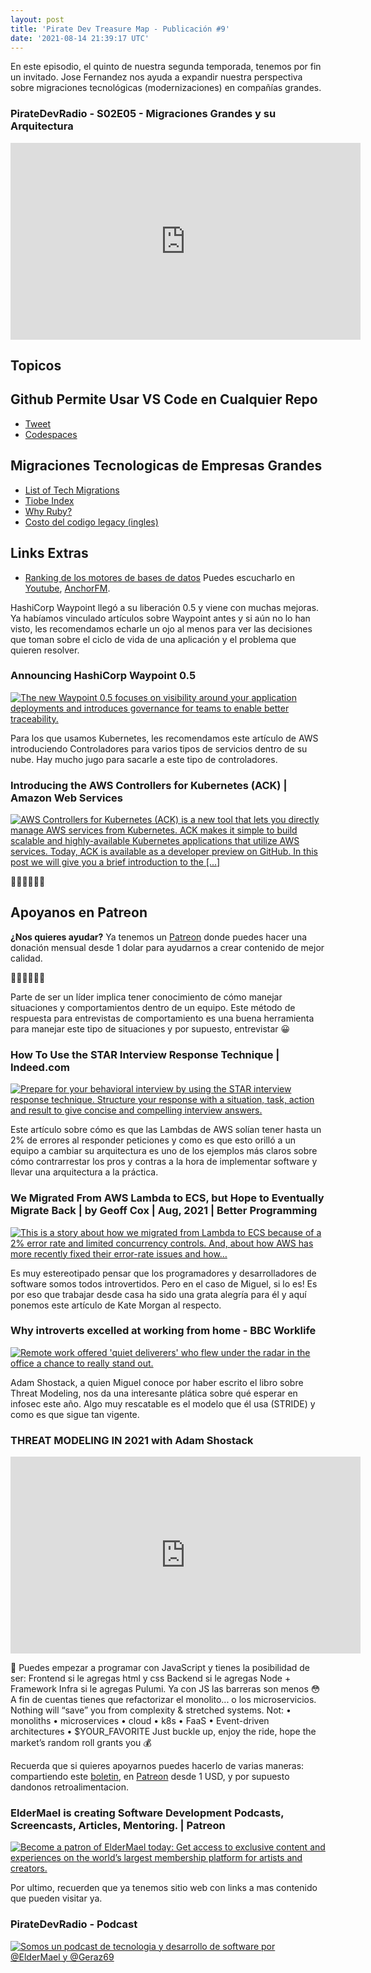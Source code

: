 ```yaml
---
layout: post
title: 'Pirate Dev Treasure Map - Publicación #9'
date: '2021-08-14 21:39:17 UTC'
---
```


En este episodio, el quinto de nuestra segunda temporada, tenemos por fin un invitado. Jose Fernandez nos ayuda a expandir nuestra perspectiva sobre migraciones tecnológicas (modernizaciones) en compañías grandes.
### PirateDevRadio - S02E05 - Migraciones Grandes y su Arquitectura
<iframe
    width="560" 
    height="315" 
    src="https://www.youtube.com/embed/LMG_msRJz3I"
    title="YouTube video player" 
    frameborder="0" 
    allow="accelerometer; autoplay; clipboard-write; 
    encrypted-media; gyroscope; picture-in-picture; web-share" 
    allowfullscreen>
</iframe>

## Topicos

## Github Permite Usar VS Code en Cualquier Repo

* [Tweet](https://twitter.com/github/status/1425505817827151872)
* [Codespaces](https://github.blog/2021-08-11-githubs-engineering-team-moved-codespaces/)

## Migraciones Tecnologicas de Empresas Grandes

* [List of Tech Migrations](https://github.com/kokizzu/list-of-tech-migrations/blob/main/README.md?utm_source=pocket_mylist)
* [Tiobe Index](https://www.tiobe.com/tiobe-index/)
* [Why Ruby?](https://blog.codinghorror.com/why-ruby/)
* [Costo del codigo legacy (ingles)](https://www.zdnet.com/article/legacy-it-saving-money-by-holding-onto-old-tech-is-costing-us-all-billions/)

## Links Extras

* [Ranking de los motores de bases de datos](https://db-engines.com/en/ranking)
Puedes escucharlo en [Youtube](https://www.youtube.com/channel/UCIQ_yengMK59I2bsL3443sg), [AnchorFM](https://anchor.fm/pirate-dev-radio).

HashiCorp Waypoint llegó a su liberación 0.5 y viene con muchas mejoras. Ya habíamos vinculado artículos sobre Waypoint antes y si aún no lo han visto, les recomendamos echarle un ojo al menos para ver las decisiones que toman sobre el ciclo de vida de una aplicación y el problema que quieren resolver.
### Announcing HashiCorp Waypoint 0.5
[![The new Waypoint 0.5 focuses on visibility around your application deployments and introduces governance for teams to enable better traceability.](https://s3.amazonaws.com/revue/items/images/010/509/810/web/1620083916-blog-library-product-waypoint-dark-gradient.jpg?1628971838)](https://www.hashicorp.com/blog/announcing-hashicorp-waypoint-0-5)

Para los que usamos Kubernetes, les recomendamos este artículo de AWS introduciendo Controladores para varios tipos de servicios dentro de su nube. Hay mucho jugo para sacarle a este tipo de controladores.
### Introducing the AWS Controllers for Kubernetes (ACK) | Amazon Web Services
[![AWS Controllers for Kubernetes (ACK) is a new tool that lets you directly manage AWS services from Kubernetes. ACK makes it simple to build scalable and highly-available Kubernetes applications that utilize AWS services. Today, ACK is available as a developer preview on GitHub. In this post we will give you a brief introduction to the […]](https://s3.amazonaws.com/revue/items/images/010/509/909/web/feature-img-748x630.png?1628973253)](https://aws.amazon.com/blogs/containers/aws-controllers-for-kubernetes-ack/?utm_source=pocket_mylist)

🏴‍☠️🏴‍☠️🏴‍☠️

## Apoyanos en Patreon

**¿Nos quieres ayudar?** Ya tenemos un [Patreon](https://www.patreon.com/eldermael) donde puedes hacer una donación mensual desde 1 dolar para ayudarnos a crear contenido de mejor calidad.

🏴‍☠️🏴‍☠️🏴‍☠️

Parte de ser un líder implica tener conocimiento de cómo manejar situaciones y comportamientos dentro de un equipo. Este método de respuesta para entrevistas de comportamiento es una buena herramienta para manejar este tipo de situaciones y por supuesto, entrevistar 😀
### How To Use the STAR Interview Response Technique | Indeed.com
[![Prepare for your behavioral interview by using the STAR interview response technique. Structure your response with a situation, task, action and result to give concise and compelling interview answers.](undefined)](https://www.indeed.com/career-advice/interviewing/how-to-use-the-star-interview-response-technique?utm_source=pocket_mylist)


Este artículo sobre cómo es que las Lambdas de AWS solían tener hasta un 2% de errores al responder peticiones y como es que esto orilló a un equipo a cambiar su arquitectura es uno de los ejemplos más claros sobre cómo contrarrestar los pros y contras a la hora de implementar software y llevar una arquitectura a la práctica.
### We Migrated From AWS Lambda to ECS, but Hope to Eventually Migrate Back | by Geoff Cox | Aug, 2021 | Better Programming
[![This is a story about how we migrated from Lambda to ECS because of a 2% error rate and limited concurrency controls. And, about how AWS has more recently fixed their error-rate issues and how…](https://s3.amazonaws.com/revue/items/images/010/509/946/web/0*DT3eG4-ggpZr-be5?1628973866)](https://betterprogramming.pub/we-migrated-from-aws-lambda-to-ecs-but-hope-to-eventually-migrate-back-8ad25a60501b?gi=99de945692a8)


Es muy estereotipado pensar que los programadores y desarrolladores de software somos todos introvertidos. Pero en el caso de Miguel, si lo es! Es por eso que trabajar desde casa ha sido una grata alegría para él y aquí ponemos este artículo de Kate Morgan al respecto.
### Why introverts excelled at working from home - BBC Worklife
[![Remote work offered 'quiet deliverers' who flew under the radar in the office a chance to really stand out.](https://s3.amazonaws.com/revue/items/images/010/510/119/web/p09p7yt6.jpg?1628975830)](https://www.bbc.com/worklife/article/20210713-why-introverts-excelled-at-working-from-home?utm_campaign=Level+Up&utm_medium=email&utm_source=Revue+newsletter)


Adam Shostack, a quien Miguel conoce por haber escrito el libro sobre Threat Modeling, nos da una interesante plática sobre qué esperar en infosec este año. Algo muy rescatable es el modelo que él usa (STRIDE) y como es que sigue tan vigente.
### THREAT MODELING IN 2021 with Adam Shostack
<iframe
    width="560" 
    height="315" 
    src="https://www.youtube.com/embed/7jB5OS6mepU"
    title="YouTube video player" 
    frameborder="0" 
    allow="accelerometer; autoplay; clipboard-write; 
    encrypted-media; gyroscope; picture-in-picture; web-share" 
    allowfullscreen>
</iframe>


🤷
Puedes empezar a programar con JavaScript y tienes la posibilidad de ser: Frontend si le agregas html y css Backend si le agregas Node + Framework Infra si le agregas Pulumi. Ya con JS las barreras son menos 😳
A fin de cuentas tienes que refactorizar el monolito... o los microservicios.
Nothing will “save” you from complexity & stretched systems. Not: • monoliths • microservices • cloud • k8s • FaaS • Event-driven architectures • $YOUR\_FAVORITE Just buckle up, enjoy the ride, hope the market’s random roll grants you 💰

Recuerda que si quieres apoyarnos puedes hacerlo de varias maneras: compartiendo este [boletin](http://treasuremap.piratedevradio.tech/), en [Patreon](https://www.patreon.com/eldermael) desde 1 USD, y por supuesto dandonos retroalimentacion.
### ElderMael is creating Software Development Podcasts, Screencasts, Articles, Mentoring. | Patreon
[![Become a patron of ElderMael today: Get access to exclusive content and experiences on the world’s largest membership platform for artists and creators.](https://s3.amazonaws.com/revue/items/images/010/510/084/web/2.jpg?1628975407)](https://www.patreon.com/eldermael)

Por ultimo, recuerden que ya tenemos sitio web con links a mas contenido que pueden visitar ya.
### PirateDevRadio - Podcast
[![Somos un podcast de tecnologia y desarrollo de software por @ElderMael  y @Geraz69](https://s3.amazonaws.com/revue/items/images/010/510/143/web/new-splashscreen-2.jpg?1628976243)](https://piratedevradio.tech/)

        